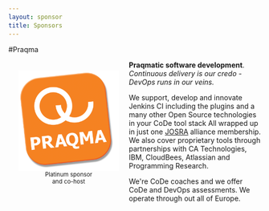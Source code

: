 ```yaml
---
layout: sponsor
title: Sponsors
---
```

#Praqma
<div style="width:200px;float:left;padding:20px">
  <div style="height:200px;position:relative;">
    <img style="position: absolute; bottom: 0;width:200px" src="/images/sponsors/praqma_logo_3D-_small.png" />
  </div>
  <div style="height:40px;text-align:center;font-size:82%;">Platinum sponsor<br/> and co-host</div>
</div>


__Praqmatic software development__.<br/>
_Continuous delivery is our credo - DevOps runs in our veins._

We support, develop and innovate Jenkins CI including the plugins and a many other Open Source technologies in your CoDe tool stack All wrapped up in just one [JOSRA](www.josra.org) alliance membership. We also cover proprietary tools through partnerships with CA Technologies, IBM, CloudBees, Atlassian and Programming Research. 

We're CoDe coaches and we offer CoDe and DevOps assessments. We operate through out all of Europe.